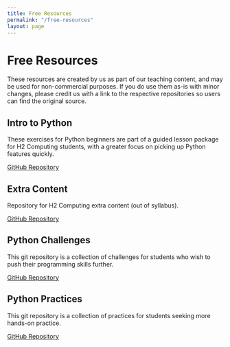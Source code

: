 ```yaml
---
title: Free Resources
permalink: "/free-resources"
layout: page
---
```


# Free Resources

These resources are created by us as part of our teaching content, and may be used for non-commercial purposes. If you do use them as-is with minor changes, please credit us with a link to the respective repositories so users can find the original source.

## Intro to Python

These exercises for Python beginners are part of a guided lesson package for H2 Computing students, with a greater focus on picking up Python features quickly.

[GitHub Repository](https://github.com/nyjc-computing/intro-to-python)

## Extra Content

Repository for H2 Computing extra content (out of syllabus).

[GitHub Repository](https://github.com/nyjc-computing/extra-content)

## Python Challenges

This git repository is a collection of challenges for students who wish to push their programming skills further.

[GitHub Repository](https://github.com/nyjc-computing/python-challenge)

## Python Practices

This git repository is a collection of practices for students seeking more hands-on practice.

[GitHub Repository](https://github.com/nyjc-computing/python-practice)
